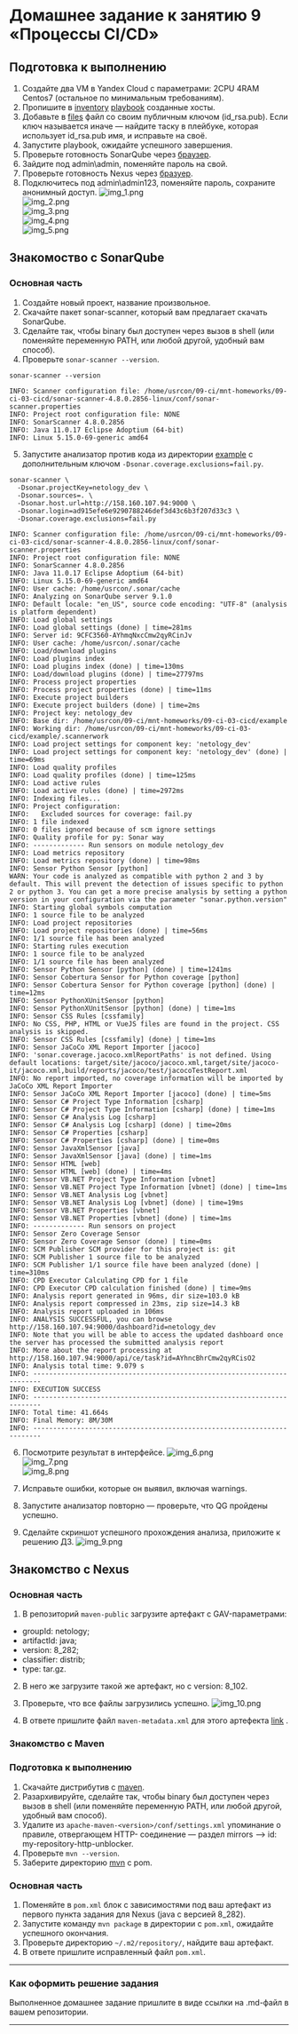 # Домашнее задание к занятию 9 «Процессы CI/CD»

## Подготовка к выполнению

1. Создайте два VM в Yandex Cloud с параметрами: 2CPU 4RAM Centos7 (остальное по минимальным требованиям).
2. Пропишите в [inventory](./infrastructure/inventory/cicd/hosts.yml) [playbook](./infrastructure/site.yml) созданные хосты.
3. Добавьте в [files](./infrastructure/files/) файл со своим публичным ключом (id_rsa.pub). Если ключ называется иначе — найдите таску в плейбуке, которая использует id_rsa.pub имя, и исправьте на своё.
4. Запустите playbook, ожидайте успешного завершения.
5. Проверьте готовность SonarQube через [браузер](http://localhost:9000).
6. Зайдите под admin\admin, поменяйте пароль на свой.
7.  Проверьте готовность Nexus через [бразуер](http://localhost:8081).
8. Подключитесь под admin\admin123, поменяйте пароль, сохраните анонимный доступ.
![img_1.png](pic/1.PNG)  
![img_2.png](pic/2.PNG)  
![img_3.png](pic/3.PNG)  
![img_4.png](pic/4.PNG)  
![img_5.png](pic/5.PNG)  

## Знакомоство с SonarQube

### Основная часть

1. Создайте новый проект, название произвольное.
2. Скачайте пакет sonar-scanner, который вам предлагает скачать SonarQube.
3. Сделайте так, чтобы binary был доступен через вызов в shell (или поменяйте переменную PATH, или любой другой, удобный вам способ).
4. Проверьте `sonar-scanner --version`.
```
sonar-scanner --version
```
```
INFO: Scanner configuration file: /home/usrcon/09-ci/mnt-homeworks/09-ci-03-cicd/sonar-scanner-4.8.0.2856-linux/conf/sonar-scanner.properties
INFO: Project root configuration file: NONE
INFO: SonarScanner 4.8.0.2856
INFO: Java 11.0.17 Eclipse Adoptium (64-bit)
INFO: Linux 5.15.0-69-generic amd64
```

5. Запустите анализатор против кода из директории [example](./example) с дополнительным ключом `-Dsonar.coverage.exclusions=fail.py`.
```
sonar-scanner \
  -Dsonar.projectKey=netology_dev \
  -Dsonar.sources=. \
  -Dsonar.host.url=http://158.160.107.94:9000 \
  -Dsonar.login=ad915efe6e9290788246def3d43c6b3f207d33c3 \
  -Dsonar.coverage.exclusions=fail.py
  ```
  ```
INFO: Scanner configuration file: /home/usrcon/09-ci/mnt-homeworks/09-ci-03-cicd/sonar-scanner-4.8.0.2856-linux/conf/sonar-scanner.properties
INFO: Project root configuration file: NONE
INFO: SonarScanner 4.8.0.2856
INFO: Java 11.0.17 Eclipse Adoptium (64-bit)
INFO: Linux 5.15.0-69-generic amd64
INFO: User cache: /home/usrcon/.sonar/cache
INFO: Analyzing on SonarQube server 9.1.0
INFO: Default locale: "en_US", source code encoding: "UTF-8" (analysis is platform dependent)
INFO: Load global settings
INFO: Load global settings (done) | time=281ms
INFO: Server id: 9CFC3560-AYhmqNxcCmw2qyRCinJv
INFO: User cache: /home/usrcon/.sonar/cache
INFO: Load/download plugins
INFO: Load plugins index
INFO: Load plugins index (done) | time=130ms
INFO: Load/download plugins (done) | time=27797ms
INFO: Process project properties
INFO: Process project properties (done) | time=11ms
INFO: Execute project builders
INFO: Execute project builders (done) | time=2ms
INFO: Project key: netology_dev
INFO: Base dir: /home/usrcon/09-ci/mnt-homeworks/09-ci-03-cicd/example
INFO: Working dir: /home/usrcon/09-ci/mnt-homeworks/09-ci-03-cicd/example/.scannerwork
INFO: Load project settings for component key: 'netology_dev'
INFO: Load project settings for component key: 'netology_dev' (done) | time=69ms
INFO: Load quality profiles
INFO: Load quality profiles (done) | time=125ms
INFO: Load active rules
INFO: Load active rules (done) | time=2972ms
INFO: Indexing files...
INFO: Project configuration:
INFO:   Excluded sources for coverage: fail.py
INFO: 1 file indexed
INFO: 0 files ignored because of scm ignore settings
INFO: Quality profile for py: Sonar way
INFO: ------------- Run sensors on module netology_dev
INFO: Load metrics repository
INFO: Load metrics repository (done) | time=98ms
INFO: Sensor Python Sensor [python]
WARN: Your code is analyzed as compatible with python 2 and 3 by default. This will prevent the detection of issues specific to python 2 or python 3. You can get a more precise analysis by setting a python version in your configuration via the parameter "sonar.python.version"
INFO: Starting global symbols computation
INFO: 1 source file to be analyzed
INFO: Load project repositories
INFO: Load project repositories (done) | time=56ms
INFO: 1/1 source file has been analyzed
INFO: Starting rules execution
INFO: 1 source file to be analyzed
INFO: 1/1 source file has been analyzed
INFO: Sensor Python Sensor [python] (done) | time=1241ms
INFO: Sensor Cobertura Sensor for Python coverage [python]
INFO: Sensor Cobertura Sensor for Python coverage [python] (done) | time=12ms
INFO: Sensor PythonXUnitSensor [python]
INFO: Sensor PythonXUnitSensor [python] (done) | time=1ms
INFO: Sensor CSS Rules [cssfamily]
INFO: No CSS, PHP, HTML or VueJS files are found in the project. CSS analysis is skipped.
INFO: Sensor CSS Rules [cssfamily] (done) | time=1ms
INFO: Sensor JaCoCo XML Report Importer [jacoco]
INFO: 'sonar.coverage.jacoco.xmlReportPaths' is not defined. Using default locations: target/site/jacoco/jacoco.xml,target/site/jacoco-it/jacoco.xml,build/reports/jacoco/test/jacocoTestReport.xml
INFO: No report imported, no coverage information will be imported by JaCoCo XML Report Importer
INFO: Sensor JaCoCo XML Report Importer [jacoco] (done) | time=5ms
INFO: Sensor C# Project Type Information [csharp]
INFO: Sensor C# Project Type Information [csharp] (done) | time=1ms
INFO: Sensor C# Analysis Log [csharp]
INFO: Sensor C# Analysis Log [csharp] (done) | time=20ms
INFO: Sensor C# Properties [csharp]
INFO: Sensor C# Properties [csharp] (done) | time=0ms
INFO: Sensor JavaXmlSensor [java]
INFO: Sensor JavaXmlSensor [java] (done) | time=1ms
INFO: Sensor HTML [web]
INFO: Sensor HTML [web] (done) | time=4ms
INFO: Sensor VB.NET Project Type Information [vbnet]
INFO: Sensor VB.NET Project Type Information [vbnet] (done) | time=1ms
INFO: Sensor VB.NET Analysis Log [vbnet]
INFO: Sensor VB.NET Analysis Log [vbnet] (done) | time=19ms
INFO: Sensor VB.NET Properties [vbnet]
INFO: Sensor VB.NET Properties [vbnet] (done) | time=1ms
INFO: ------------- Run sensors on project
INFO: Sensor Zero Coverage Sensor
INFO: Sensor Zero Coverage Sensor (done) | time=0ms
INFO: SCM Publisher SCM provider for this project is: git
INFO: SCM Publisher 1 source file to be analyzed
INFO: SCM Publisher 1/1 source file have been analyzed (done) | time=310ms
INFO: CPD Executor Calculating CPD for 1 file
INFO: CPD Executor CPD calculation finished (done) | time=9ms
INFO: Analysis report generated in 96ms, dir size=103.0 kB
INFO: Analysis report compressed in 23ms, zip size=14.3 kB
INFO: Analysis report uploaded in 106ms
INFO: ANALYSIS SUCCESSFUL, you can browse http://158.160.107.94:9000/dashboard?id=netology_dev
INFO: Note that you will be able to access the updated dashboard once the server has processed the submitted analysis report
INFO: More about the report processing at http://158.160.107.94:9000/api/ce/task?id=AYhncBhrCmw2qyRCisO2
INFO: Analysis total time: 9.079 s
INFO: ------------------------------------------------------------------------
INFO: EXECUTION SUCCESS
INFO: ------------------------------------------------------------------------
INFO: Total time: 41.664s
INFO: Final Memory: 8M/30M
INFO: ------------------------------------------------------------------------
```

6. Посмотрите результат в интерфейсе.
![img_6.png](pic/6.png)  
![img_7.png](pic/7.png)  
![img_8.png](pic/8.png)  

7. Исправьте ошибки, которые он выявил, включая warnings.
8. Запустите анализатор повторно — проверьте, что QG пройдены успешно.
9. Сделайте скриншот успешного прохождения анализа, приложите к решению ДЗ.
![img_9.png](pic/9.png)  

## Знакомство с Nexus

### Основная часть

1. В репозиторий `maven-public` загрузите артефакт с GAV-параметрами:

 *    groupId: netology;
 *    artifactId: java;
 *    version: 8_282;
 *    classifier: distrib;
 *    type: tar.gz.
   
2. В него же загрузите такой же артефакт, но с version: 8_102.
3. Проверьте, что все файлы загрузились успешно.
![img_10.png](pic/10.png)  

4. В ответе пришлите файл `maven-metadata.xml` для этого артефекта [link](./maven-metadata.xml) .

### Знакомство с Maven

### Подготовка к выполнению

1. Скачайте дистрибутив с [maven](https://maven.apache.org/download.cgi).
2. Разархивируйте, сделайте так, чтобы binary был доступен через вызов в shell (или поменяйте переменную PATH, или любой другой, удобный вам способ).
3. Удалите из `apache-maven-<version>/conf/settings.xml` упоминание о правиле, отвергающем HTTP- соединение — раздел mirrors —> id: my-repository-http-unblocker.
4. Проверьте `mvn --version`.
5. Заберите директорию [mvn](./mvn) с pom.

### Основная часть

1. Поменяйте в `pom.xml` блок с зависимостями под ваш артефакт из первого пункта задания для Nexus (java с версией 8_282).
2. Запустите команду `mvn package` в директории с `pom.xml`, ожидайте успешного окончания.
3. Проверьте директорию `~/.m2/repository/`, найдите ваш артефакт.
4. В ответе пришлите исправленный файл `pom.xml`.

---

### Как оформить решение задания

Выполненное домашнее задание пришлите в виде ссылки на .md-файл в вашем репозитории.

---
